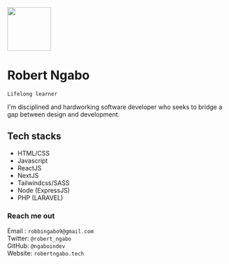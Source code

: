 <img src='https://avatars.githubusercontent.com/u/50039915?v=4' width='100'>

# Robert Ngabo

`Lifelong learner`

I'm disciplined and hardworking software developer who seeks to bridge a gap between design and development.

## Tech stacks

- HTML/CSS
- Javascript
- ReactJS
- NextJS
- Tailwindcss/SASS
- Node (ExpressJS)
- PHP (LARAVEL)

### Reach me out

Email : `robbingabo9@gmail.com`
<br/>
Twitter: `@robert_ngabo`
<br/>
GitHub: `@ngaboindev`
<br/>
Website: `robertngabo.tech`
